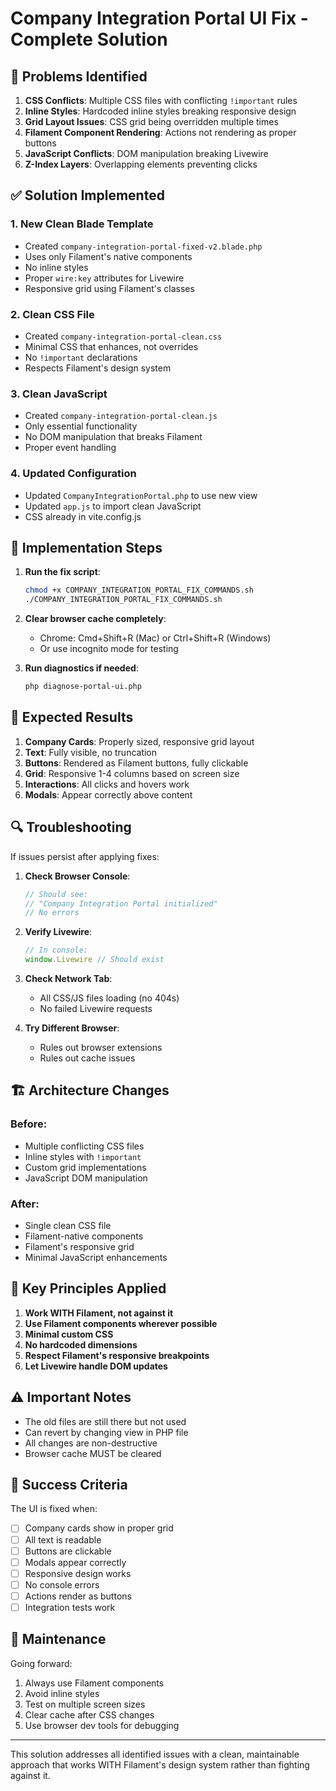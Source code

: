 # Company Integration Portal UI Fix - Complete Solution

## 🔴 Problems Identified

1. **CSS Conflicts**: Multiple CSS files with conflicting `!important` rules
2. **Inline Styles**: Hardcoded inline styles breaking responsive design  
3. **Grid Layout Issues**: CSS grid being overridden multiple times
4. **Filament Component Rendering**: Actions not rendering as proper buttons
5. **JavaScript Conflicts**: DOM manipulation breaking Livewire
6. **Z-Index Layers**: Overlapping elements preventing clicks

## ✅ Solution Implemented

### 1. **New Clean Blade Template**
- Created `company-integration-portal-fixed-v2.blade.php`
- Uses only Filament's native components
- No inline styles
- Proper `wire:key` attributes for Livewire
- Responsive grid using Filament's classes

### 2. **Clean CSS File**
- Created `company-integration-portal-clean.css`
- Minimal CSS that enhances, not overrides
- No `!important` declarations
- Respects Filament's design system

### 3. **Clean JavaScript**
- Created `company-integration-portal-clean.js`
- Only essential functionality
- No DOM manipulation that breaks Filament
- Proper event handling

### 4. **Updated Configuration**
- Updated `CompanyIntegrationPortal.php` to use new view
- Updated `app.js` to import clean JavaScript
- CSS already in vite.config.js

## 🚀 Implementation Steps

1. **Run the fix script**:
   ```bash
   chmod +x COMPANY_INTEGRATION_PORTAL_FIX_COMMANDS.sh
   ./COMPANY_INTEGRATION_PORTAL_FIX_COMMANDS.sh
   ```

2. **Clear browser cache completely**:
   - Chrome: Cmd+Shift+R (Mac) or Ctrl+Shift+R (Windows)
   - Or use incognito mode for testing

3. **Run diagnostics if needed**:
   ```bash
   php diagnose-portal-ui.php
   ```

## 🎯 Expected Results

1. **Company Cards**: Properly sized, responsive grid layout
2. **Text**: Fully visible, no truncation
3. **Buttons**: Rendered as Filament buttons, fully clickable
4. **Grid**: Responsive 1-4 columns based on screen size
5. **Interactions**: All clicks and hovers work
6. **Modals**: Appear correctly above content

## 🔍 Troubleshooting

If issues persist after applying fixes:

1. **Check Browser Console**:
   ```javascript
   // Should see:
   // "Company Integration Portal initialized"
   // No errors
   ```

2. **Verify Livewire**:
   ```javascript
   // In console:
   window.Livewire // Should exist
   ```

3. **Check Network Tab**:
   - All CSS/JS files loading (no 404s)
   - No failed Livewire requests

4. **Try Different Browser**:
   - Rules out browser extensions
   - Rules out cache issues

## 🏗️ Architecture Changes

### Before:
- Multiple conflicting CSS files
- Inline styles with `!important`
- Custom grid implementations
- JavaScript DOM manipulation

### After:
- Single clean CSS file
- Filament-native components
- Filament's responsive grid
- Minimal JavaScript enhancements

## 📝 Key Principles Applied

1. **Work WITH Filament, not against it**
2. **Use Filament components wherever possible**
3. **Minimal custom CSS**
4. **No hardcoded dimensions**
5. **Respect Filament's responsive breakpoints**
6. **Let Livewire handle DOM updates**

## ⚠️ Important Notes

- The old files are still there but not used
- Can revert by changing view in PHP file
- All changes are non-destructive
- Browser cache MUST be cleared

## 🎉 Success Criteria

The UI is fixed when:
- [ ] Company cards show in proper grid
- [ ] All text is readable
- [ ] Buttons are clickable
- [ ] Modals appear correctly
- [ ] Responsive design works
- [ ] No console errors
- [ ] Actions render as buttons
- [ ] Integration tests work

## 🔧 Maintenance

Going forward:
1. Always use Filament components
2. Avoid inline styles
3. Test on multiple screen sizes
4. Clear cache after CSS changes
5. Use browser dev tools for debugging

---

This solution addresses all identified issues with a clean, maintainable approach that works WITH Filament's design system rather than fighting against it.